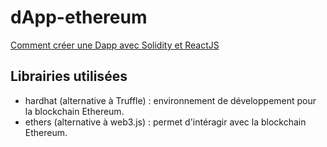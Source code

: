 # dApp-ethereum

[Comment créer une Dapp avec Solidity et ReactJS](https://www.youtube.com/watch?v=poyVa6yd4X8)

## Librairies utilisées

- hardhat (alternative à Truffle) : environnement de développement pour la blockchain Ethereum.
- ethers (alternative à web3.js) : permet d'intéragir avec la blockchain Ethereum.
